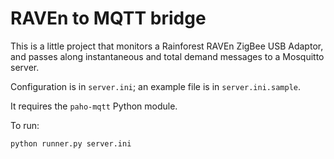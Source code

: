 RAVEn to MQTT bridge
====================

This is a little project that monitors a Rainforest RAVEn ZigBee USB Adaptor, and passes along instantaneous and total demand messages to a Mosquitto server.

Configuration is in `server.ini`; an example file is in `server.ini.sample`.

It requires the `paho-mqtt` Python module.

To run:

```
python runner.py server.ini
```
